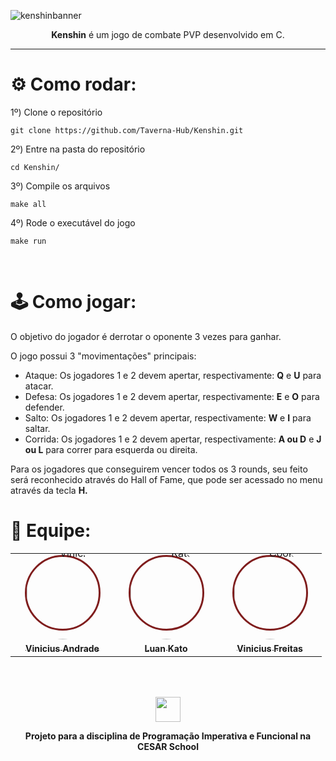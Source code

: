 ![kenshinbanner](https://github.com/Taverna-Hub/Kenshin/assets/142417782/9f5e855f-8895-4e56-983f-8059258a5526)

<p align="center"><b>Kenshin</b> é um jogo de combate PVP desenvolvido em C.</p>


---

# ⚙️ Como rodar:

1º)  Clone o repositório
```
git clone https://github.com/Taverna-Hub/Kenshin.git
```

2º)  Entre na pasta do repositório
```
cd Kenshin/
```

3º)  Compile os arquivos
```
make all
```

4º)  Rode o executável do jogo
```
make run
```

<br>

# 🕹️ Como jogar:
O objetivo do jogador é derrotar o oponente 3 vezes para ganhar.

O jogo possui 3 "movimentações" principais:
- Ataque: Os jogadores 1 e 2 devem apertar, respectivamente: <b>Q</b> e <b>U</b> para atacar.
- Defesa: Os jogadores 1 e 2 devem apertar, respectivamente: <b>E</b> e <b>O</b> para defender.
- Salto: Os jogadores 1 e 2 devem apertar, respectivamente: <b>W</b> e <b>I</b> para saltar.
- Corrida: Os jogadores 1 e 2 devem apertar, respectivamente: <b>A ou D</b> e <b>J ou L</b> para correr para esquerda ou direita.

Para os jogadores que conseguirem vencer todos os 3 rounds, seu feito será reconhecido através do Hall of Fame, que pode ser acessado no menu através da tecla <b>H<b>.

# 👥 Equipe:
<table align="center">
<tr align="center">
   <td align="center" style="word-wrap: break-word; width: 150.0; height: 150.0">
        <a href="https://github.com/viniciusdandrade">
        <div  
          style="border: 3px solid #7f1d1d; border-radius: 50%; width: 115px; height: 115px; display: flex; align-items: center; justify-content: center;">
            <img src="https://github.com/Taverna-Hub/KenshinGame/blob/622efda3163792adf2ff7d4f066d504446a544be/viniciuskenshin.png" style="border-radius:50%;align-items:center;justify-content:center;overflow:hidden; width: 150px; " alt="Vinicius"/>
        </div>
            <br />
            <sub style="font-size:14px"><b>Vinicius Andrade</b></sub>
        </a>
    </td>
    <td align="center" style="word-wrap: break-word; width: 150.0; height: 150.0">
        <a href="https://github.com/n3waz">
            <div style="border: 3px solid #7f1d1d; border-radius: 50%; width: 115px; height: 115px; display: flex; align-items: center; justify-content: center;">
              <img src="https://github.com/Taverna-Hub/KenshinGame/blob/622efda3163792adf2ff7d4f066d504446a544be/luankenshin.png" style="border-radius:50%;align-items:center;justify-content:center;overflow:hidden; width: 150px; " alt="Kato"/>
            </div>
            <br />
            <sub style="font-size:14px;"><b>Luan Kato</b></sub>
        </a>
    </td>
    <td align="center" style="word-wrap: break-word; width: 150.0; height: 150.0">
        <a href="https://github.com/ViniciusFreitas2801">
        <div  
          style="border: 3px solid #7f1d1d; border-radius: 50%; width: 115px; height: 115px; display: flex; align-items: center; justify-content: center;">
            <img src="https://github.com/Taverna-Hub/KenshinGame/blob/622efda3163792adf2ff7d4f066d504446a544be/vinicookiekenshin.png" style="border-radius:50%;align-items:center;justify-content:center;overflow:hidden; width: 150px; " alt="Cookie"/>
        </div>
            <br />
            <sub style="font-size:14px"><b>Vinicius Freitas</b></sub>
        </a>
    </td>
</tr>
</table>



<br>
<br>
<p align="center"><img src="https://github.com/Taverna-Hub/ForgeSheets/assets/117609505/9287638f-8716-4e62-9989-a40882fbfed6" width="40px"></p>
<p align="center">Projeto para a disciplina de <strong>Programação Imperativa e Funcional</strong> na <strong>CESAR School‎‎</strong></p>
